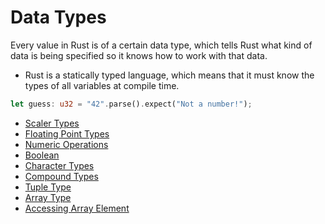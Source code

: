 # Data Types

Every value in Rust is of a certain data type, which tells Rust what kind of data is being specified so it knows how to work with that data.

- Rust is a statically typed language, which means that it must know the types of all variables at compile time.

```rust
let guess: u32 = "42".parse().expect("Not a number!");
```

- [Scaler Types](101-scalar-types/README.md)
- [Floating Point Types](106.1-Floating-Point-Types.md)
- [Numeric Operations](106.2-Numeric-Operations.md)
- [Boolean](106.3-Boolean-Type.md)
- [Character Types](106.4-Character-Types.md)
- [Compound Types](107-CompoundTypes.md)
- [Tuple Type](107.1-Tuple-Type.md)
- [Array Type](107.2-Array-Type.md)
- [Accessing Array Element](107.3-Accessing-Array-Elements.md)